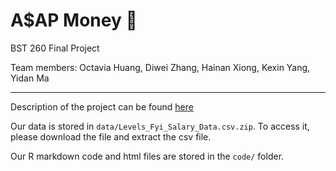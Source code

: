 # A$AP Money 🤑

BST 260 Final Project

Team members: Octavia Huang, Diwei Zhang, Hainan Xiong, Kexin Yang, Yidan Ma

---

Description of the project can be found [here](https://nancy-dvzhang.github.io/MONEY-ASAP/)

Our data is stored in `data/Levels_Fyi_Salary_Data.csv.zip`. To access it, please download the file and extract the csv file.

Our R markdown code and html files are stored in the `code/` folder.
